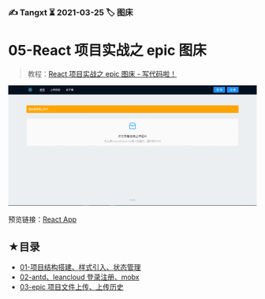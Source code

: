 ### ✍️ Tangxt ⏳ 2021-03-25 🏷️ 图床

# 05-React 项目实战之 epic 图床

> 教程：[React 项目实战之 epic 图床 - 写代码啦！](https://xiedaimala.com/courses/ac836073-90be-495d-a9ee-946364d6612a/random/484bfa8cc2#/common)

![效果](assets/img/2021-03-25-16-28-27.png)

预览链接：[React App](https://jirengu.github.io/epic/#/)

## ★目录

- [01-项目结构搭建、样式引入、状态管理](./01.md)
- [02-antd、leancloud 登录注册、mobx](./02.md)
- [03-epic 项目文件上传、上传历史](./03.md)

